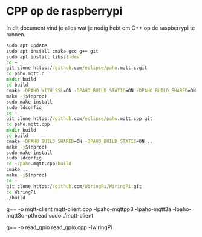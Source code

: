 # CPP op de raspberrypi

In dit document vind je alles wat je nodig hebt om C++ op de raspberrypi te runnen.



``` cmd
sudo apt update
sudo apt install cmake gcc g++ git
sudo apt install libssl-dev
cd ~
git clone https://github.com/eclipse/paho.mqtt.c.git
cd paho.mqtt.c
mkdir build
cd build
cmake -DPAHO_WITH_SSL=ON -DPAHO_BUILD_STATIC=ON -DPAHO_BUILD_SHARED=ON ..
make -j$(nproc)
sudo make install
sudo ldconfig
cd ~
git clone https://github.com/eclipse/paho.mqtt.cpp.git
cd paho.mqtt.cpp
mkdir build
cd build
cmake -DPAHO_BUILD_SHARED=ON -DPAHO_BUILD_STATIC=ON ..
make -j$(nproc)
sudo make install
sudo ldconfig
cd ~/paho.mqtt.cpp/build
cmake ..
make -j$(nproc)
cd ~
git clone https://github.com/WiringPi/WiringPi.git
cd WiringPi
./build
```




g++ -o mqtt-client mqtt-client.cpp -lpaho-mqttpp3 -lpaho-mqtt3a -lpaho-mqtt3c -pthread
sudo ./mqtt-client






g++ -o read_gpio read_gpio.cpp -lwiringPi
